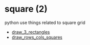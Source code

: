 # square (2)
python use things related to square grid

+ [draw_3_rectangles](draw_3_rectangles.ipynb)
+ [draw_rows_cols_squares](draw_rows_cols_squares.ipynb)
